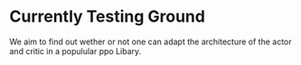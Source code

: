 # Currently Testing Ground 
We aim to find out wether or not one can adapt the architecture of the actor and critic in a populular ppo Libary.